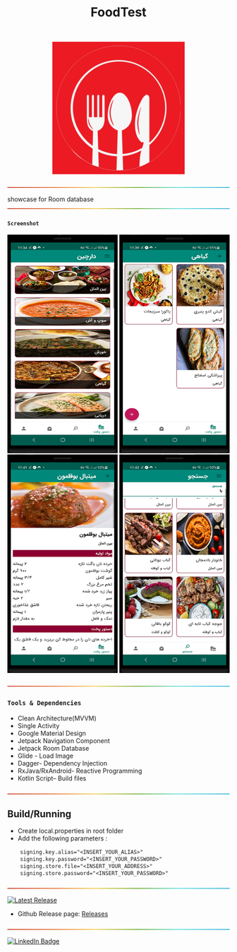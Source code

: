<h1 align="center"> FoodTest </h1>
<br>
<p align="center">
    <img alt="FoodTest" title="FoodTest" src="ScreenShots/mainIcon.png" width="300">
</p>


![-----------------------------------------------------](ScreenShots/rainbow.png)

showcase for Room database
![-----------------------------------------------------](ScreenShots/rainbow.png)

#### `Screenshot` 

<p align="center">
  <img src = "ScreenShots/screenshot1.png" width=250>
   <img src = "ScreenShots/screenshot2.png" width=250>
  <br>
   <img src = "ScreenShots/screenshot3.png" width=250>
   <img src = "ScreenShots/screenshot4.png" width=250>
  </p>
  
  ![-----------------------------------------------------](ScreenShots/rainbow.png)

### `Tools & Dependencies`
* Clean Architecture(MVVM)
* Single Activity
* Google Material Design
* Jetpack Navigation Component
* Jetpack Room Database
* Glide - Load Image
* Dagger- Dependency Injection
* RxJava/RxAndroid- Reactive Programming
* Kotlin Script– Build files

 ![-----------------------------------------------------](ScreenShots/rainbow.png)
 
 ## Build/Running
- Create local.properties in root folder
- Add the following parameters :
```
    signing.key.alias="<INSERT_YOUR_ALIAS>"
    signing.key.password="<INSERT_YOUR_PASSWORD>"
    signing.store.file="<INSERT_YOUR_ADDRESS>"
    signing.store.password="<INSERT_YOUR_PASSWORD>"
```
 ![-----------------------------------------------------](ScreenShots/rainbow.png)

[![Latest Release](https://img.shields.io/badge/-Latest%20Release-orange)](#)

- Github Release page: [Releases](https://github.com/OmidTaheri/FoodTest/releases)

![-----------------------------------------------------](ScreenShots/rainbow.png)

[![LinkedIn Badge](https://img.shields.io/badge/LinkedIn-0077B5?style=for-the-badge&logo=linkedin&logoColor=white)](https://www.linkedin.com/in/omid-taheri)
